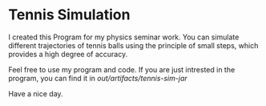 # Tennis Simulation

I created this Program for my physics seminar work.
You can simulate different trajectories of tennis balls using the principle of small steps, which provides a high degree of accuracy. 

Feel free to use my program and code. If you are just intrested in the program, you can find it in *out/artifacts/tennis-sim-jar*

Have a nice day.
